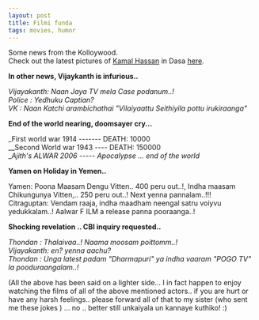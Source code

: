 ```yaml
---
layout: post
title: Filmi funda
tags: movies, humor
---
```


Some news from the Kolloywood.  
Check out the latest pictures of [Kamal Hassan][0] in Dasa [here][1].

**In other news, Vijaykanth is infurious..**

_Vijayakanth: Naan Jaya TV mela Case podanum..!  
Police : Yedhuku Captian?   
VK : Naan Katchi arambichathai "Vilaiyaattu Seithiyila pottu irukiraanga"_

**End of the world nearing, doomsayer cry...**

_First world war 1914 ------- DEATH: 10000  
__Second World war 1943 ---- DEATH: 150000  
__Ajith's ALWAR 2006 ----- Apocalypse ... end of the world_

**Yamen on Holiday in Yemen..**

Yamen: Poona Maasam Dengu Vitten.. 400 peru out..!, Indha maasam Chikungunya Vitten,.. 250 peru out..! Next yenna pannalam..!!!   
Citraguptan: Vendam raaja, indha maadham neengal satru voiyvu yedukkalam..! Aalwar F ILM a release panna pooraanga..!

**Shocking revelation .. CBI inquiry requested..**

_Thondan : Thalaivaa..! Naama moosam poittomm..!  
Vijayakanth: en? yenna aachu?   
Thondan : Unga latest padam "Dharmapuri" ya indha vaaram "POGO TV" la pooduraangalam..!_

(All the above has been said on a lighter side... I in fact happen to enjoy watching the films of all of the above mentioned actors.. if you are hurt or have any harsh feelings.. please forward all of that to my sister (who sent me these jokes ) ... no .. better still unkaiyala un kannaye kuthiko! :)



[0]: http://en.wikipedia.org/wiki/Kamal_Haasan
[1]: http://www.universalherokamal.com/UniversalHeroKamal/others/Magazine/ShowMagazine.aspx?Magazine=kunkumam_04FEB2007#
